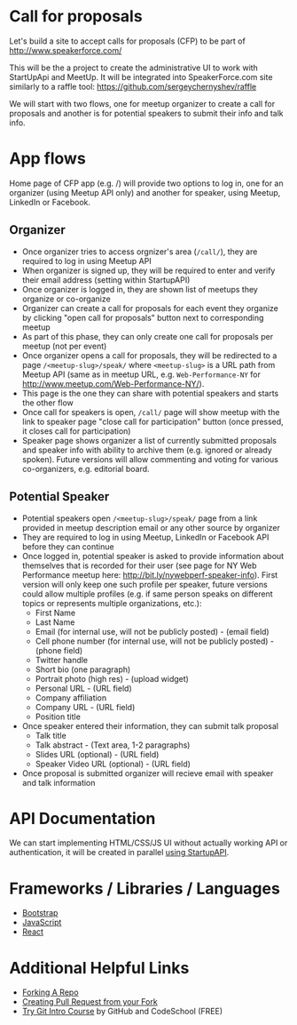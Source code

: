 # Call for proposals

Let's build a site to accept calls for proposals (CFP) to be part of http://www.speakerforce.com/

This will be the a project to create the administrative UI to work with StartUpApi and MeetUp.
It will be integrated into SpeakerForce.com site similarly to a raffle tool:
https://github.com/sergeychernyshev/raffle

We will start with two flows, one for meetup organizer to create a call for proposals and another is for potential speakers to submit their info and talk info.

# App flows

Home page of CFP app (e.g. /) will provide two options to log in, one for an organizer (using Meetup API only) and another for speaker, using Meetup, LinkedIn or Facebook.

## Organizer
* Once organizer tries to access orgnizer's area (```/call/```), they are required to log in using Meetup API
* When organizer is signed up, they will be required to enter and verify their email address (setting within StartupAPI)
* Once organizer is logged in, they are shown list of meetups they organize or co-organize
* Organizer can create a call for proposals for each event they organize by clicking "open call for proposals" button next to corresponding meetup
 * As part of this phase, they can only create one call for proposals per meetup (not per event)
* Once organizer opens a call for proposals, they will be redirected to a page ```/<meetup-slug>/speak/``` where ```<meetup-slug>``` is a URL path from Meetup API (same as in meetup URL, e.g. ```Web-Performance-NY``` for http://www.meetup.com/Web-Performance-NY/).
 * This page is the one they can share with potential speakers and starts the other flow
* Once call for speakers is open, ```/call/``` page will show meetup with the link to speaker page "close call for participation" button (once pressed, it closes call for participation)
* Speaker page shows organizer a list of currently submitted proposals and speaker info with ability to archive them (e.g. ignored or already spoken). Future versions will allow commenting and voting for various co-organizers, e.g. editorial board.

## Potential Speaker
* Potential speakers open ```/<meetup-slug>/speak/``` page from a link provided in meetup description email or any other source by organizer
* They are required to log in using Meetup, LinkedIn or Facebook API before they can continue
* Once logged in, potential speaker is asked to provide information about themselves that is recorded for their user (see page for NY Web Performance meetup here: http://bit.ly/nywebperf-speaker-info). First version will only keep one such profile per speaker, future versions could allow multiple profiles (e.g. if same person speaks on different topics or represents multiple organizations, etc.):
  * First Name
  * Last Name
  * Email (for internal use, will not be publicly posted) - (email field)
  * Cell phone number (for internal use, will not be publicly posted) - (phone field)
  * Twitter handle
  * Short bio (one paragraph)
  * Portrait photo (high res) - (upload widget)
  * Personal URL - (URL field)
  * Company affiliation
  * Company URL - (URL field)
  * Position title
* Once speaker entered their information, they can submit talk proposal
  * Talk title
  * Talk abstract  - (Text area, 1-2 paragraphs)
  * Slides URL (optional) - (URL field)
  * Speaker Video URL (optional) - (URL field)
* Once proposal is submitted organizer will recieve email with speaker and talk information

# API Documentation
We can start implementing HTML/CSS/JS UI without actually working API or authentication, it will be created in parallel [using StartupAPI](https://github.com/StartupAPI/users/wiki/REST-APIs).

# Frameworks / Libraries / Languages
  * [Bootstrap](http://getbootstrap.com)
  * [JavaScript](https://developer.mozilla.org/en-US/docs/Web/JavaScript)
  * [React](https://facebook.github.io/react/)

# Additional Helpful Links 

  * [Forking A Repo](https://help.github.com/articles/fork-a-repo/)
  * [Creating Pull Request from your Fork](https://help.github.com/articles/creating-a-pull-request-from-a-fork/)
  * [Try Git Intro Course](https://try.github.io/) by GitHub and CodeSchool (FREE)
 
